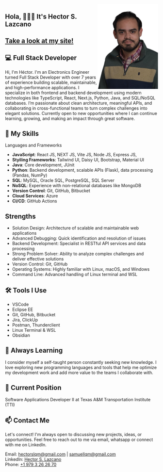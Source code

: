 <img align="right" src="./Photo.png" alt="Hector S. Lazcano" width="200"/>

## Hola,  🧑🏽‍💻 It's Hector S. Lazcano
## [Take a look at my site!](https://hector-lazcano.vercel.app/)
## 💻 Full Stack Developer
Hi, I'm Héctor. I'm an Electronics Engineer turned Full Stack Developer with over 7 years of experience building scalable, maintainable, and high-performance applications. I specialize in both frontend and backend development using modern technologies like TypeScript, React, Next.js, Python, Java, and SQL/NoSQL databases. I’m passionate about clean architecture, meaningful APIs, and collaborating in cross-functional teams to turn complex challenges into elegant solutions. Currently open to new opportunities where I can continue learning, growing, and making an impact through great software.

## 🚀 My Skills
Languages and Frameworks

- **JavaScript**: React JS, NEXT JS, Vite JS, Node JS, Express JS,
- **Styiling Frameworks**: Tailwind UI, Daisy UI, Bootstrap, Material UI
- **Java**: Core development, JUnit
- **Python**: Backend development, scalable APIs (Flask), data processing (Pandas, NumPy)
- **SQL**: MySQL, Oracle SQL, PostgreSQL, SQL Server
- **NoSQL**: Experience with non-relational databases like MongoDB
- **Version Control**: Git, GitHub, Bitbucket
- **Cloud Services**: Azure
- **CI/CD**: GitHub Actions

## Strengths

- Solution Design: Architecture of scalable and maintainable web applications  
- Advanced Debugging: Quick identification and resolution of issues  
- Backend Development: Specialist in RESTful API services and data processing  
- Strong Problem Solver: Ability to analyze complex challenges and deliver effective solutions  
- Version Control: Git, GitHub  
- Operating Systems: Highly familiar with Linux, macOS, and Windows  
- Command Line: Advanced handling of Linux terminal and WSL

## 🛠️ Tools I Use

- VSCode
- Eclipse EE
- Git, GitHub, Bitbucket
- Jira, ClickUp
- Postman, Thunderclient
- Linux Terminal & WSL
- Obsidian

## 🌱 Always Learning
I consider myself a self-taught person constantly seeking new knowledge. I love exploring new programming languages and tools that help me optimize my development work and add more value to the teams I collaborate with.

## 💼 Current Position 
Software Applications Developer II at Texas A&M Transportation Institute (TTI)

## 📫 Contact Me
Let's connect! I'm always open to discussing new projects, ideas, or opportunities.
Feel free to reach out to me via email, whatsapp or connect with me on LinkedIn.

Email: [hectorslqm@gmail.com](mailto:hectorslqm@gmail.com) | [samuellqm@gmail.com](mailto:samuellqm@gmail.com)  
LinkedIn: [Hector S. Lazcano](https://www.linkedin.com/in/hector-samuel-lazcano-quintero-marmol-48a766148/)  
Phone: [+1 979 3 26 26 70](tel:+19793262670)

